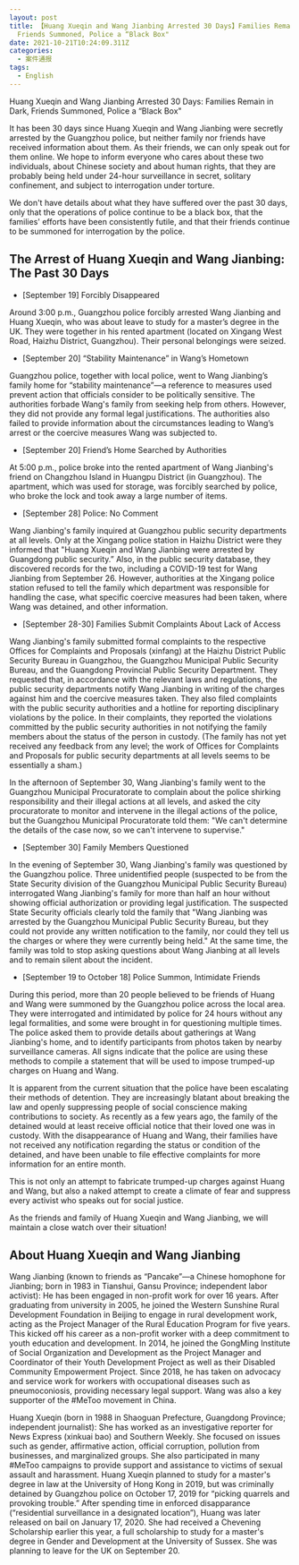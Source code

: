 ```yaml
---
layout: post
title: 【Huang Xueqin and Wang Jianbing Arrested 30 Days】Families Remain in Dark,
  Friends Summoned, Police a “Black Box"
date: 2021-10-21T10:24:09.311Z
categories:
  - 案件通报
tags:
  - English
---
```

Huang Xueqin and Wang Jianbing Arrested 30 Days: Families Remain in Dark, Friends Summoned, Police a “Black Box"

It has been 30 days since Huang Xueqin and Wang Jianbing were secretly arrested by the Guangzhou police, but neither family nor friends have received information about them. As their friends, we can only speak out for them online. We hope to inform everyone who cares about these two individuals, about Chinese society and about human rights, that they are probably being held under 24-hour surveillance in secret, solitary confinement, and subject to interrogation under torture.

We don't have details about what they have suffered over the past 30 days, only that the operations of police continue to be a black box, that the families' efforts have been consistently futile, and that their friends continue to be summoned for interrogation by the police.

## The Arrest of Huang Xueqin and Wang Jianbing: The Past 30 Days
 
- [September 19] Forcibly Disappeared

Around 3:00 p.m., Guangzhou police forcibly arrested Wang Jianbing and Huang Xueqin, who was about leave to study for a master’s degree in the UK. They were together in his rented apartment (located on Xingang West Road, Haizhu District, Guangzhou). Their personal belongings were seized.

- [September 20] “Stability Maintenance” in Wang’s Hometown

Guangzhou police, together with local police, went to Wang Jianbing’s family home for “stability maintenance”—a reference to measures used prevent action that officials consider to be politically sensitive. The authorities forbade Wang's family from seeking help from others. However, they did not provide any formal legal justifications. The authorities also failed to provide information about the circumstances leading to Wang’s arrest or the coercive measures Wang was subjected to.

- [September 20] Friend’s Home Searched by Authorities

At 5:00 p.m., police broke into the rented apartment of Wang Jianbing's friend on Changzhou Island in Huangpu District (in Guangzhou). The apartment, which was used for storage, was forcibly searched by police, who broke the lock and took away a large number of items.

- [September 28] Police: No Comment

Wang Jianbing's family inquired at Guangzhou public security departments at all levels. Only at the Xingang police station in Haizhu District were they informed that "Huang Xueqin and Wang Jianbing were arrested by Guangdong public security.” Also, in the public security database, they discovered records for the two, including a COVID-19 test for Wang Jianbing from September 26. However, authorities at the Xingang police station refused to tell  the family which department was responsible for handling the case, what specific coercive measures had been taken, where Wang was detained, and other information.

- [September 28-30] Families Submit Complaints About Lack of Access

Wang Jianbing's family submitted formal complaints to the respective Offices for Complaints and Proposals (xinfang) at the Haizhu District Public Security Bureau in Guangzhou, the Guangzhou Municipal Public Security Bureau, and the Guangdong Provincial Public Security Department. They requested that, in accordance with the relevant laws and regulations, the public security departments notify Wang Jianbing in writing of the charges against him and the coercive measures taken. They also filed complaints with the public security authorities and a hotline for reporting disciplinary violations by the police. In their complaints, they reported the violations committed by the public security authorities in not notifying the family members about the status of the person in custody. (The family has not yet received any feedback from any level; the work of Offices for Complaints and Proposals for public security departments at all levels seems to be essentially a sham.)

In the afternoon of September 30, Wang Jianbing's family went to the Guangzhou Municipal Procuratorate to complain about the police shirking responsibility and their illegal actions at all levels, and asked the city procuratorate to monitor and intervene in the illegal actions of the police, but the Guangzhou Municipal Procuratorate told them: "We can't determine the details of the case now, so we can't intervene to supervise."

- [September 30] Family Members Questioned

In the evening of September 30, Wang Jianbing's family was questioned by the Guangzhou police. Three unidentified people (suspected to be from the State Security division of the Guangzhou Municipal Public Security Bureau) interrogated Wang Jianbing's family for more than half an hour without showing official authorization or providing legal justification. The suspected State Security officials clearly told the family that "Wang Jianbing was arrested by the Guangzhou Municipal Public Security Bureau, but they could not provide any written notification to the family, nor could they tell us the charges or where they were currently being held." At the same time, the family was told to stop asking questions about Wang Jianbing at all levels and to remain silent about the incident.

- [September 19 to October 18] Police Summon, Intimidate Friends

During this period, more than 20 people believed to be friends of Huang and Wang were summoned by the Guangzhou police across the local area. They were interrogated and intimidated by police for 24 hours without any legal formalities, and some were brought in for questioning multiple times. The police asked them to provide details about gatherings at Wang Jianbing's home, and to identify participants from photos taken by nearby surveillance cameras. All signs indicate that the police are using these methods to compile a statement that will be used to impose trumped-up charges on Huang and Wang.

It is apparent from the current situation that the police have been escalating their methods of detention. They are increasingly blatant about breaking the law and openly suppressing people of social conscience making contributions to society. As recently as a few years ago, the family of the detained would at least receive official notice that their loved one was in custody. With the disappearance of Huang and Wang, their families have not received any notification regarding the status or condition of the detained, and have been unable to file effective complaints for more information for an entire month. 

This is not only an attempt to fabricate trumped-up charges against Huang and Wang, but also a naked attempt to create a climate of fear and suppress every activist who speaks out for social justice.

As the friends and family of Huang Xueqin and Wang Jianbing, we will maintain a close watch over their situation!

## About Huang Xueqin and Wang Jianbing

Wang Jianbing (known to friends as “Pancake”—a Chinese homophone for Jianbing; born in 1983 in Tianshui, Gansu Province; independent labor activist): He has been engaged in non-profit work for over 16 years. After graduating from university in 2005, he joined the Western Sunshine Rural Development Foundation in Beijing to engage in rural development work, acting as the Project Manager of the Rural Education Program for five years. This kicked off his career as a non-profit worker with a deep commitment to youth education and development. In 2014, he joined the GongMing Institute of Social Organization and Development as the Project Manager and Coordinator of their Youth Development Project as well as their Disabled Community Empowerment Project. Since 2018, he has taken on advocacy and service work for workers with occupational diseases such as pneumoconiosis, providing necessary legal support. Wang was also a key supporter of the #MeToo movement in China.

Huang Xueqin (born in 1988 in Shaoguan Prefecture, Guangdong Province; independent journalist): She has worked as an investigative reporter for News Express (xinkuai bao) and Southern Weekly. She focused on issues such as gender, affirmative action, official corruption, pollution from businesses, and marginalized groups. She also participated in many #MeToo campaigns to provide support and assistance to victims of sexual assault and harassment. Huang Xueqin planned to study for a master's degree in law at the University of Hong Kong in 2019, but was criminally detained by Guangzhou police on October 17, 2019 for “picking quarrels and provoking trouble.” After spending time in enforced disapparance (“residential surveillance in a designated location”), Huang was later released on bail on January 17, 2020. She had received a Chevening Scholarship earlier this year, a full scholarship to study for a master's degree in Gender and Development at the University of Sussex. She was planning to leave for the UK on September 20.
